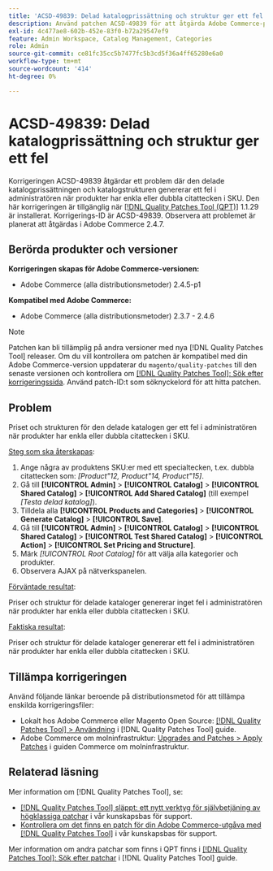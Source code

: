 ```yaml
---
title: 'ACSD-49839: Delad katalogprissättning och struktur ger ett fel'
description: Använd patchen ACSD-49839 för att åtgärda Adobe Commerce-problemet där priset och strukturen för den delade katalogen ger ett fel i administratören när produkter har enkla eller dubbla citattecken i SKU.
exl-id: 4c477ae8-602b-452e-83f0-b72a29547ef9
feature: Admin Workspace, Catalog Management, Categories
role: Admin
source-git-commit: ce81fc35cc5b7477fc5b3cd5f36a4ff65280e6a0
workflow-type: tm+mt
source-wordcount: '414'
ht-degree: 0%

---
```


# ACSD-49839: Delad katalogprissättning och struktur ger ett fel

Korrigeringen ACSD-49839 åtgärdar ett problem där den delade katalogprissättningen och katalogstrukturen genererar ett fel i administratören när produkter har enkla eller dubbla citattecken i SKU. Den här korrigeringen är tillgänglig när [[!DNL Quality Patches Tool (QPT)]](/help/announcements/adobe-commerce-announcements/magento-quality-patches-released-new-tool-to-self-serve-quality-patches.md) 1.1.29 är installerat. Korrigerings-ID är ACSD-49839. Observera att problemet är planerat att åtgärdas i Adobe Commerce 2.4.7.

## Berörda produkter och versioner

**Korrigeringen skapas för Adobe Commerce-versionen:**

* Adobe Commerce (alla distributionsmetoder) 2.4.5-p1

**Kompatibel med Adobe Commerce:**

* Adobe Commerce (alla distributionsmetoder) 2.3.7 - 2.4.6

>[!NOTE]
>
>Patchen kan bli tillämplig på andra versioner med nya [!DNL Quality Patches Tool] releaser. Om du vill kontrollera om patchen är kompatibel med din Adobe Commerce-version uppdaterar du `magento/quality-patches` till den senaste versionen och kontrollera om [[!DNL Quality Patches Tool]: Sök efter korrigeringssida](https://experienceleague.adobe.com/tools/commerce-quality-patches/index.html). Använd patch-ID:t som söknyckelord för att hitta patchen.

## Problem

Priset och strukturen för den delade katalogen ger ett fel i administratören när produkter har enkla eller dubbla citattecken i SKU.

<u>Steg som ska återskapas</u>:

1. Ange några av produktens SKU:er med ett specialtecken, t.ex. dubbla citattecken som:
   *[Product&quot;12, Product&quot;14, Product&quot;15]*.
1. Gå till **[!UICONTROL Admin]** > **[!UICONTROL Catalog]** > **[!UICONTROL Shared Catalog]** > **[!UICONTROL Add Shared Catalog]** (till exempel *[Testa delad katalog]*).
1. Tilldela alla **[!UICONTROL Products and Categories]** > **[!UICONTROL Generate Catalog]** > **[!UICONTROL Save]**.
1. Gå till **[!UICONTROL Admin]** > **[!UICONTROL Catalog]** > **[!UICONTROL Shared Catalog]** > **[!UICONTROL Test Shared Catalog]** > **[!UICONTROL Action]** > **[!UICONTROL Set Pricing and Structure]**.
1. Märk *[!UICONTROL Root Catalog]* för att välja alla kategorier och produkter.
1. Observera AJAX på nätverkspanelen.

<u>Förväntade resultat</u>:

Priser och struktur för delade kataloger genererar inget fel i administratören när produkter har enkla eller dubbla citattecken i SKU.

<u>Faktiska resultat</u>:

Priser och struktur för delade kataloger genererar ett fel i administratören när produkter har enkla eller dubbla citattecken i SKU.

## Tillämpa korrigeringen

Använd följande länkar beroende på distributionsmetod för att tillämpa enskilda korrigeringsfiler:

* Lokalt hos Adobe Commerce eller Magento Open Source: [[!DNL Quality Patches Tool] > Användning](https://experienceleague.adobe.com/docs/commerce-operations/tools/quality-patches-tool/usage.html) i [!DNL Quality Patches Tool] guide.
* Adobe Commerce om molninfrastruktur: [Upgrades and Patches > Apply Patches](https://experienceleague.adobe.com/docs/commerce-cloud-service/user-guide/develop/upgrade/apply-patches.html) i guiden Commerce om molninfrastruktur.

## Relaterad läsning

Mer information om [!DNL Quality Patches Tool], se:

* [[!DNL Quality Patches Tool] släppt: ett nytt verktyg för självbetjäning av högklassiga patchar](/help/announcements/adobe-commerce-announcements/magento-quality-patches-released-new-tool-to-self-serve-quality-patches.md) i vår kunskapsbas för support.
* [Kontrollera om det finns en patch för din Adobe Commerce-utgåva med [!DNL Quality Patches Tool]](/help/support-tools/patches-available-in-qpt-tool/check-patch-for-magento-issue-with-magento-quality-patches.md) i vår kunskapsbas för support.

Mer information om andra patchar som finns i QPT finns i [[!DNL Quality Patches Tool]: Sök efter patchar](https://experienceleague.adobe.com/tools/commerce-quality-patches/index.html) i [!DNL Quality Patches Tool] guide.
